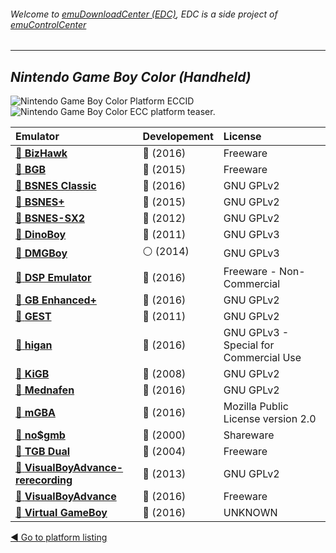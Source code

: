 ###### Welcome to [emuDownloadCenter (EDC)](https://github.com/PhoenixInteractiveNL/emuDownloadCenter/wiki/), EDC is a side project of [emuControlCenter](https://github.com/PhoenixInteractiveNL/emuControlCenter/wiki/)
***
## _Nintendo Game Boy Color (Handheld)_
![](https://raw.githubusercontent.com/wiki/PhoenixInteractiveNL/emuDownloadCenter/images_platform/ecc_gbc_cell.png "Nintendo Game Boy Color Platform ECCID")
![](https://raw.githubusercontent.com/wiki/PhoenixInteractiveNL/emuDownloadCenter/images_platform/ecc_gbc_teaser.png "Nintendo Game Boy Color ECC platform teaser.")

| Emulator | Developement | License |
|:---------|:-------------|:--------|
| [:file_folder: **BizHawk**](https://github.com/PhoenixInteractiveNL/emuDownloadCenter/wiki/Emulator-bizhawk#menu) | :large_blue_circle: (2016) | Freeware |
| [:file_folder: **BGB**](https://github.com/PhoenixInteractiveNL/emuDownloadCenter/wiki/Emulator-bgb#menu) | :large_blue_circle: (2015) | Freeware |
| [:file_folder: **BSNES Classic**](https://github.com/PhoenixInteractiveNL/emuDownloadCenter/wiki/Emulator-bsnesclassic#menu) | :large_blue_circle: (2016) | GNU GPLv2 |
| [:file_folder: **BSNES+**](https://github.com/PhoenixInteractiveNL/emuDownloadCenter/wiki/Emulator-bsnesplus#menu) | :large_blue_circle: (2015) | GNU GPLv2 |
| [:file_folder: **BSNES-SX2**](https://github.com/PhoenixInteractiveNL/emuDownloadCenter/wiki/Emulator-bsnessx2#menu) | :red_circle: (2012) | GNU GPLv2 |
| [:file_folder: **DinoBoy**](https://github.com/PhoenixInteractiveNL/emuDownloadCenter/wiki/Emulator-dinoboy#menu) | :red_circle: (2011) | GNU GPLv3 |
| [:file_folder: **DMGBoy**](https://github.com/PhoenixInteractiveNL/emuDownloadCenter/wiki/Emulator-dmgboy#menu) | :white_circle: (2014) | GNU GPLv3 |
| [:file_folder: **DSP Emulator**](https://github.com/PhoenixInteractiveNL/emuDownloadCenter/wiki/Emulator-dsp#menu) | :large_blue_circle: (2016) | Freeware - Non-Commercial |
| [:file_folder: **GB Enhanced+**](https://github.com/PhoenixInteractiveNL/emuDownloadCenter/wiki/Emulator-gbeplus#menu) | :large_blue_circle: (2016) | GNU GPLv2 |
| [:file_folder: **GEST**](https://github.com/PhoenixInteractiveNL/emuDownloadCenter/wiki/Emulator-gest#menu) | :red_circle: (2011) | GNU GPLv2 |
| [:file_folder: **higan**](https://github.com/PhoenixInteractiveNL/emuDownloadCenter/wiki/Emulator-higan#menu) | :large_blue_circle: (2016) | GNU GPLv3 - Special for Commercial Use |
| [:file_folder: **KiGB**](https://github.com/PhoenixInteractiveNL/emuDownloadCenter/wiki/Emulator-kigb#menu) | :red_circle: (2008) | GNU GPLv2 |
| [:file_folder: **Mednafen**](https://github.com/PhoenixInteractiveNL/emuDownloadCenter/wiki/Emulator-mednafen#menu) | :large_blue_circle: (2016) | GNU GPLv2 |
| [:file_folder: **mGBA**](https://github.com/PhoenixInteractiveNL/emuDownloadCenter/wiki/Emulator-mgba#menu) | :large_blue_circle: (2016) | Mozilla Public License version 2.0 |
| [:file_folder: **no$gmb**](https://github.com/PhoenixInteractiveNL/emuDownloadCenter/wiki/Emulator-nogmb#menu) | :red_circle: (2000) | Shareware |
| [:file_folder: **TGB Dual**](https://github.com/PhoenixInteractiveNL/emuDownloadCenter/wiki/Emulator-tgbdual#menu) | :red_circle: (2004) | Freeware |
| [:file_folder: **VisualBoyAdvance-rerecording**](https://github.com/PhoenixInteractiveNL/emuDownloadCenter/wiki/Emulator-vbarr#menu) | :red_circle: (2013) | GNU GPLv2 |
| [:file_folder: **VisualBoyAdvance**](https://github.com/PhoenixInteractiveNL/emuDownloadCenter/wiki/Emulator-visualboyadvance#menu) | :large_blue_circle: (2016) | Freeware |
| [:file_folder: **Virtual GameBoy**](https://github.com/PhoenixInteractiveNL/emuDownloadCenter/wiki/Emulator-vgb#menu) | :large_blue_circle: (2016) | UNKNOWN |

[:arrow_backward: Go to platform listing](https://github.com/PhoenixInteractiveNL/emuDownloadCenter/wiki/EDC-Platform-List)
